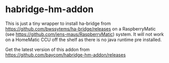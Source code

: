 # habridge-hm-addon

This is just a tiny wrapper to install ha-bridge from https://github.com/bwssytems/ha-bridge/releases on a RaspberryMatic  (see https://github.com/jens-maus/RaspberryMatic) system. It will not work on a HomeMatic CCU off the shelf as there is no java runtime pre installed.

Get the latest version of this addon from https://github.com/baycom/habridge-hm-addon/releases
